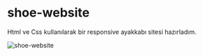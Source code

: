 # shoe-website

Html ve Css kullanılarak bir responsive ayakkabı sitesi hazırladım.

![shoe-website](https://github.com/ismailertas7221/shoe-website/assets/169456919/dc13b818-5bc4-4553-88f1-e46a96f98271)

